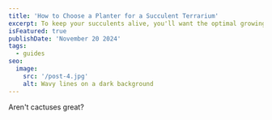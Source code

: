 ```yaml
---
title: 'How to Choose a Planter for a Succulent Terrarium'
excerpt: To keep your succulents alive, you'll want the optimal growing conditions. Learn about how to pick the best planter for a beautiful statement piece.
isFeatured: true
publishDate: 'November 20 2024'
tags:
  - guides
seo:
  image:
    src: '/post-4.jpg'
    alt: Wavy lines on a dark background
---
```


Aren't cactuses great?
